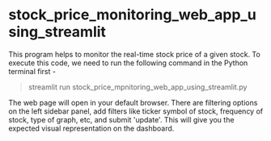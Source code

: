 # stock_price_monitoring_web_app_using_streamlit


This program helps to monitor the real-time stock price of a given stock. To execute this code, we need to run the following command in the Python terminal first - 

> streamlit run stock_price_mpnitoring_web_app_using_streamlit.py

The web page will open in your default browser. There are filtering options on the left sidebar panel, add filters like ticker symbol of stock, frequency of stock, type of graph, etc, and submit 'update'. 
This will give you the expected visual representation on the dashboard.
